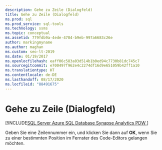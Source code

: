 ```yaml
---
description: Gehe zu Zeile (Dialogfeld)
title: Gehe zu Zeile (Dialogfeld)
ms.prod: sql
ms.prod_service: sql-tools
ms.technology: ssms
ms.topic: conceptual
ms.assetid: 779fdb9a-4ede-4784-b9eb-997a6683c26e
author: markingmyname
ms.author: maghan
ms.custom: seo-lt-2019
ms.date: 01/19/2017
ms.openlocfilehash: eaff06c583a03d514b1b0ed94c7730b81dc745c7
ms.sourcegitcommit: e700497f962e4c2274df16d9e651059b42ff1a10
ms.translationtype: HT
ms.contentlocale: de-DE
ms.lasthandoff: 08/17/2020
ms.locfileid: "88491675"
---
```

# <a name="go-to-line-dialog-box"></a>Gehe zu Zeile (Dialogfeld)

[!INCLUDE[SQL Server Azure SQL Database Synapse Analytics PDW ](../../includes/applies-to-version/sql-asdb-asdbmi-asa-pdw.md)]

 Geben Sie eine Zeilennummer ein, und klicken Sie dann auf **OK**, wenn Sie zu einer bestimmten Position im Fernster des Code-Editors gelangen möchten.
